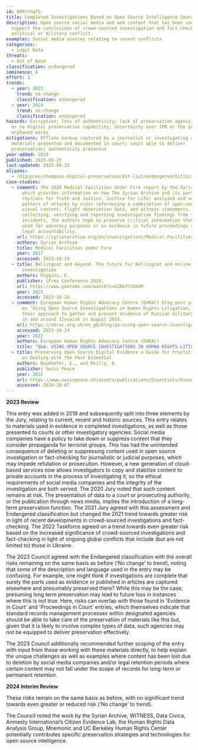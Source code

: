 ```yaml
---
id: B0RrrhqfS-
title: Completed Investigations Based on Open Source Intelligence Sources
description: Open source social media and web content that has been used to
  support the conclusions of crowd-sourced investigation and fact-checking in
  political or military conflict.
examples: Social media sources relating to recent conflicts
categories:
  - Legal Data
threats:
  - Out of Band
classification: endangered
imminence: 4
effort: 3
trends:
  - year: 2023
    trend: no-change
    classification: endangered
  - year: 2024
    trend: no-change
    classification: endangered
hazards: Encryption; loss of authenticity; lack of preservation agency; limited
  or no digital preservation capability; Uncertainty over IPR or the presence of
  orphaned works
mitigations: Offline backup captured by a journalist or investigating authority;
  materials presented and documented in court; court able to deliver
  preservation; authenticity protected
year-added: 2019
published: 2025-08-25
last-updated: 2025-08-25
aliases:
  - /digipres/champion-digital-preservation/bit-list/endangered/bitlist-osint-completed
case-studies:
  - comment: The 2020 Medical Facilities Under Fire report by the Syrian Archive.,
      which provides information on how The Syrian Archive and its partners
      (Syrians for Truth and Justice, Justice for Life) analyzed and verified
      pattern of attacks by cross referencing a combination of open-source
      visual content, flight observation data, and witness statements. Through
      collecting, verifying and reporting investigative findings from these
      incidents, the authors hope to preserve critical information that may be
      used for advocacy purposes or as evidence in future proceedings seeking
      legal accountability.
    url: https://syrianarchive.org/en/investigations/Medical-Facilities-Under-Fire
    authors: Syrian Archive
    title: Medical Facilities Under Fire
    year: 2017
    accessed: 2023-10-24
  - title: Bellingcat and beyond. The future for Bellingcat and online open source
      investigation
    authors: Higgins, E.
    publisher: iPres Conference 2019,
    url: https://www.youtube.com/watch?v=kZAb7CVGmXM
    year: 2015
    accessed: 2023-10-24
  - comment: European Human Rights Advocacy Centre (EHRAC) blog post providing a Q&A
      on ‘Using Open Source Investigations in Human Rights Litigation,’ noting
      their approach to gather and present evidence of Russian military presence
      in and around Ilovaisk in August 2014.
    url: https://ehrac.org.uk/en_gb/blog/qa-using-open-source-investigations-in-human-rights-litigation/
    accessed: 2023-10-24
    year: 2022
    authors: European Human Rights Advocacy Centre (EHRAC)
    title: "Q&A: USING OPEN SOURCE INVESTIGATIONS IN HUMAN RIGHTS LITIGATION"
  - title: Preserving Open Source Digital Evidence a Guide for Practitioners Working
      on Dealing with the Past Essential
    authors: Baumhofer, E., and Reilly, B.
    publisher: Swiss Peace
    year: 2022
    url: https://www.swisspeace.ch/assets/publications/Essentials/Essentials20221031_Preserving-Open-Source-Digital-Evidence.pdf
    accessed: 2024-10-07
---
```

**2023 Review**

This entry was added in 2019 and subsequently split into three elements by the Jury, relating to current, recent and historic sources. This entry relates to materials used in evidence in completed investigations, as well as those presented to courts or other investigatory agencies. Social media companies have a policy to take down or suppress content that they consider propaganda for terrorist groups. This has had the unintended consequence of deleting or suppressing content used in open source investigation or fact-checking for journalistic or judicial purposes, which may impede refutation or prosecution. However, a new generation of cloud-based services now allows investigators to copy and stabilize content to private accounts in the process of investigating it, so the ethical requirements of social media companies and the integrity of the investigation are both served. The 2020 Jury noted that such content remains at risk. The presentation of data to a court or prosecuting authority, or the publication through news media, implies the introduction of a long-term preservation function. The 2021 Jury agreed with this assessment and Endangered classification but changed the 2021 trend towards greater risk in light of recent developments in crowd-sourced investigations and fact-checking. The 2022 Taskforce agreed on a trend towards even greater risk based on the increased significance of crowd-sourced investigations and fact-checking in light of ongoing global conflicts that include (but are not limited to) those in Ukraine.

The 2023 Council agreed with the Endangered classification with the overall risks remaining on the same basis as before (‘No change’ to trend), noting that some of the description and language used in the entry may be confusing. For example, one might think if investigations are complete that surely the parts used as evidence or published in articles are captured elsewhere and presumably preserved there? While this may be the case, presuming long term preservation may lead to future loss in instances where this is not true. Here, risks can overlap with those found in 'Evidence in Court' and 'Proceedings in Court' entries, which themselves indicate that standard records management processes within designated agencies should be able to take care of the preservation of materials like this but, given that it is likely to involve complex types of data, such agencies may not be equipped to deliver preservation effectively.

The 2023 Council additionally recommended further scoping of the entry with input from those working with these materials directly, to help explain the unique challenges as well as examples where content has been lost due to deletion by social media companies and/or legal retention periods where certain content may not fall under the scope of records for long-term or permanent retention.

**2024 Interim Review**

These risks remain on the same basis as before, with no significant trend towards even greater or reduced risk (‘No change’ to trend).

The Council noted the work by the Syrian Archive, WITNESS, Data Cívica, Amnesty International’s Citizen Evidence Lab, the Human Rights Data Analysis Group, Mnemonic and UC Berkeley Human Rights Center potentially contributes specific preservation strategies and technologies for open source intelligence.
